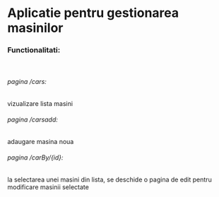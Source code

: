 <h1>Aplicatie pentru gestionarea masinilor</h1>

<h3>Functionalitati:</h3>

<br>

<h6>pagina /cars: </h6>
vizualizare lista masini

<h6>pagina /carsadd: </h6>
adaugare masina noua

<h6>pagina /carBy/{id}: </h6>
la selectarea unei masini din lista, se deschide o pagina de edit pentru modificare masinii selectate
